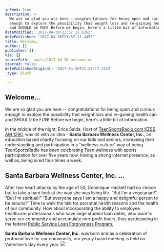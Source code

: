 ```yaml
---
inFeed: true
description: >-
  We are so glad you are here – congratulations for being open and curious
  enough to explore the possibility that weight loss and re-gaining health can
  and SHOULD be FUN! Before we begin, here’s a little bit of information.
dateModified: '2017-04-30T21:37:11.026Z'
datePublished: '2017-04-30T21:37:11.445Z'
title: Welcome…
author: []
publisher: {}
via: {}
sourcePath: _posts/2017-04-30-welcome.md
starred: false
datePublishedOriginal: '2017-04-30T21:27:17.145Z'
_type: Blurb

---
```

## Welcome...

We are so glad you are here -- congratulations for being open and curious enough to explore the possibility that weight loss and re-gaining health can and SHOULD be FUN! Before we begin, here's a little bit of information.

In the middle of the night, Erica Salda, Host of [TeenSportsRadio.com KZSB AM 1290][0], was hit with an idea - **Santa Barbara Wellness Center, Inc.**, an education based charity focusing on our kids and seniors, increasing their understanding and participation in a "wellness culture" way of being. TeenSportsRadio has been celebrating Teen wellness with sports participation for over five years now, having a strong internet presence, as well as, being aired four times a week.

## Santa Barbara Wellness Center, Inc. ...

After two heart attacks by the age of 50, Dominique Hackett had no choice but to take a hard look at the way she was living life. "But I'm a vegetarian!" "But I'm spiritual!" "But everyone says I am a happy and delightful person to be around!" Time to walk the talk for personal health reasons and the health of our community. How about incorporating the ability to employee healthcare professionals who have large student loan debts, who want to serve our community and accumulate non-profit hours, thus participating in the federal [Public Service Loan Forgiveness Program.][1]

**Santa Barbara Wellness Center, Inc.** was born and as a celebration of profound love for our community, our yearly board meeting is held on Valentine's day every year.
![](https://s3-us-west-2.amazonaws.com/the-grid-img/p/21ad0cfddfb256a14265afaa6c2ac47b6ba827d4.jpg)

[0]: http://www.tsr.com/
[1]: https://studentaid.ed.gov/sa/repay-loans/forgiveness-cancellation/public-service